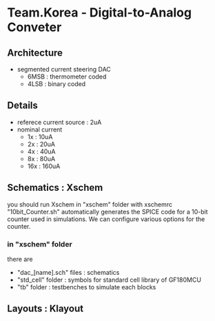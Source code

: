 # Team.Korea - Digital-to-Analog Conveter
## Architecture
- segmented current steering DAC
  - 6MSB : thermometer coded
  - 4LSB : binary coded
## Details
- referece current source : 2uA
- nominal current
  - 1x : 10uA
  - 2x : 20uA
  - 4x : 40uA
  - 8x : 80uA
  - 16x : 160uA
## Schematics : Xschem
you should run Xschem in "xschem" folder with xschemrc
"10bit_Counter.sh" automatically generates the SPICE code for a 10-bit counter used in simulations. We can configure various options for the counter.
### in "xschem" folder
there are
- "dac_[name].sch" files : schematics 
- "std_cell" folder : symbols for standard cell library of GF180MCU
- "tb" folder : testbenches to simulate each blocks
## Layouts : Klayout
